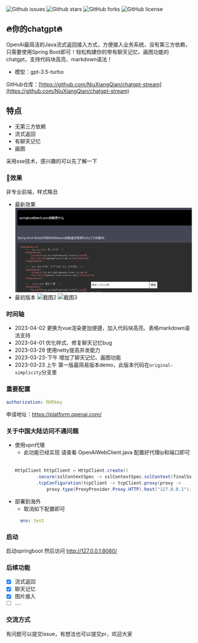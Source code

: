 ![Github issues](https://img.shields.io/github/issues/NiuXiangQian/chatgpt-stream)
![Github stars](https://img.shields.io/github/stars/NiuXiangQian/chatgpt-stream)
![GitHub forks](https://img.shields.io/github/forks/NiuXiangQian/chatgpt-stream)
![GitHub license](https://img.shields.io/github/license/NiuXiangQian/chatgpt-stream)

## 🔥你的chatgpt🔥

OpenAi最简洁的Java流式返回接入方式，方便接入业务系统，没有第三方依赖，只需要使用Spring Boot即可！轻松构建你的带有聊天记忆、画图功能的chatgpt，支持代码块高亮、markdown语法！
- 模型：gpt-3.5-turbo

GitHub仓库：[https://github.com/NiuXiangQian/chatgpt-stream](https://github.com/NiuXiangQian/chatgpt-stream)

## 特点

* 无第三方依赖
* 流式返回
* 有聊天记忆
* 画图

采用sse技术，感兴趣的可以先了解一下

### 👀效果
非专业前端，样式略丑
* 最新效果
![截图1](docs/demo3.png)
* 最初版本
![截图2](docs/demo2.gif)
![截图3](docs/demo1.png)

### 时间轴
- 2023-04-02 更换为vue渲染更加便捷，加入代码块高亮、表格markdown语法支持
- 2023-04-01 优化样式、修复聊天记忆bug
- 2023-03-29 使用netty提高并发能力
- 2023-03-23-下午 增加了聊天记忆、画图功能
- 2023-03-23 上午 第一版最简易版本demo，此版本代码在`original-simplicity`分支里
### 重要配置

```yaml
authorization: 你的key
```
申请地址：https://platform.openai.com/

### 关于中国大陆访问不通问题

* 使用vpn代理
    - 此功能已经实现 请查看 OpenAiWebClient.java 配置好代理ip和端口即可
    ```java
  
  HttpClient httpClient = HttpClient.create()
            .secure(sslContextSpec -> sslContextSpec.sslContext(finalSslContext))
            .tcpConfiguration(tcpClient -> tcpClient.proxy(proxy ->
                proxy.type(ProxyProvider.Proxy.HTTP).host("127.0.0.1").port(7890)));
  
    ```
* 部署到海外
    - 取消如下配置即可
  ```yaml
    env: test
    ```

### 启动

启动springboot 然后访问 http://127.0.0.1:8080/

### 后续功能

- [X] 流式返回
- [X] 聊天记忆
- [X] 图片接入
- [ ] ....

### 交流方式

有问题可以提交issue，有想法也可以提交pr，欢迎大家
